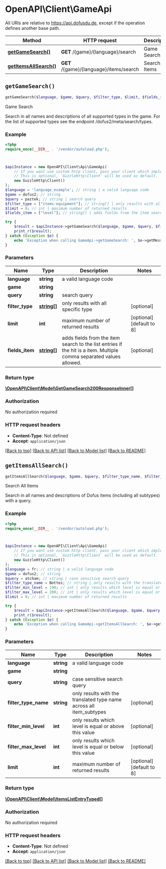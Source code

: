 # OpenAPI\Client\GameApi

All URIs are relative to https://api.dofusdu.de, except if the operation defines another base path.

| Method | HTTP request | Description |
| ------------- | ------------- | ------------- |
| [**getGameSearch()**](GameApi.md#getGameSearch) | **GET** /{game}/{language}/search | Game Search |
| [**getItemsAllSearch()**](GameApi.md#getItemsAllSearch) | **GET** /{game}/{language}/items/search | Search All Items |


## `getGameSearch()`

```php
getGameSearch($language, $game, $query, $filter_type, $limit, $fields_item): \OpenAPI\Client\Model\GetGameSearch200ResponseInner[]
```

Game Search

Search in all names and descriptions of all supported types in the game. For the list of supported types see the endpoint /dofus2/meta/search/types.

### Example

```php
<?php
require_once(__DIR__ . '/vendor/autoload.php');



$apiInstance = new OpenAPI\Client\Api\GameApi(
    // If you want use custom http client, pass your client which implements `GuzzleHttp\ClientInterface`.
    // This is optional, `GuzzleHttp\Client` will be used as default.
    new GuzzleHttp\Client()
);
$language = 'language_example'; // string | a valid language code
$game = dofus2; // string
$query = paztek; // string | search query
$filter_type = ["items-equipment"]; // string[] | only results with all specific type
$limit = 8; // int | maximum number of returned results
$fields_item = ["level"]; // string[] | adds fields from the item search to the list entries if the hit is a item. Multiple comma separated values allowed.

try {
    $result = $apiInstance->getGameSearch($language, $game, $query, $filter_type, $limit, $fields_item);
    print_r($result);
} catch (Exception $e) {
    echo 'Exception when calling GameApi->getGameSearch: ', $e->getMessage(), PHP_EOL;
}
```

### Parameters

| Name | Type | Description  | Notes |
| ------------- | ------------- | ------------- | ------------- |
| **language** | **string**| a valid language code | |
| **game** | **string**|  | |
| **query** | **string**| search query | |
| **filter_type** | [**string[]**](../Model/string.md)| only results with all specific type | [optional] |
| **limit** | **int**| maximum number of returned results | [optional] [default to 8] |
| **fields_item** | [**string[]**](../Model/string.md)| adds fields from the item search to the list entries if the hit is a item. Multiple comma separated values allowed. | [optional] |

### Return type

[**\OpenAPI\Client\Model\GetGameSearch200ResponseInner[]**](../Model/GetGameSearch200ResponseInner.md)

### Authorization

No authorization required

### HTTP request headers

- **Content-Type**: Not defined
- **Accept**: `application/json`

[[Back to top]](#) [[Back to API list]](../../README.md#endpoints)
[[Back to Model list]](../../README.md#models)
[[Back to README]](../../README.md)

## `getItemsAllSearch()`

```php
getItemsAllSearch($language, $game, $query, $filter_type_name, $filter_min_level, $filter_max_level, $limit): \OpenAPI\Client\Model\ItemsListEntryTyped[]
```

Search All Items

Search in all names and descriptions of Dofus items (including all subtypes) with a query.

### Example

```php
<?php
require_once(__DIR__ . '/vendor/autoload.php');



$apiInstance = new OpenAPI\Client\Api\GameApi(
    // If you want use custom http client, pass your client which implements `GuzzleHttp\ClientInterface`.
    // This is optional, `GuzzleHttp\Client` will be used as default.
    new GuzzleHttp\Client()
);
$language = fr; // string | a valid language code
$game = dofus2; // string
$query = atcham; // string | case sensitive search query
$filter_type_name = Bottes; // string | only results with the translated type name across all item_subtypes
$filter_min_level = 190; // int | only results which level is equal or above this value
$filter_max_level = 200; // int | only results which level is equal or below this value
$limit = 8; // int | maximum number of returned results

try {
    $result = $apiInstance->getItemsAllSearch($language, $game, $query, $filter_type_name, $filter_min_level, $filter_max_level, $limit);
    print_r($result);
} catch (Exception $e) {
    echo 'Exception when calling GameApi->getItemsAllSearch: ', $e->getMessage(), PHP_EOL;
}
```

### Parameters

| Name | Type | Description  | Notes |
| ------------- | ------------- | ------------- | ------------- |
| **language** | **string**| a valid language code | |
| **game** | **string**|  | |
| **query** | **string**| case sensitive search query | |
| **filter_type_name** | **string**| only results with the translated type name across all item_subtypes | [optional] |
| **filter_min_level** | **int**| only results which level is equal or above this value | [optional] |
| **filter_max_level** | **int**| only results which level is equal or below this value | [optional] |
| **limit** | **int**| maximum number of returned results | [optional] [default to 8] |

### Return type

[**\OpenAPI\Client\Model\ItemsListEntryTyped[]**](../Model/ItemsListEntryTyped.md)

### Authorization

No authorization required

### HTTP request headers

- **Content-Type**: Not defined
- **Accept**: `application/json`

[[Back to top]](#) [[Back to API list]](../../README.md#endpoints)
[[Back to Model list]](../../README.md#models)
[[Back to README]](../../README.md)
